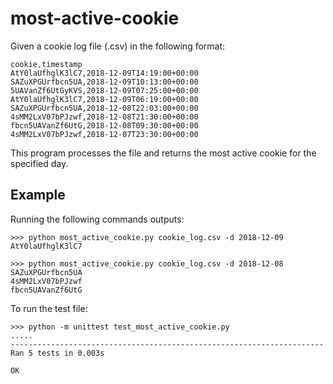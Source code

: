# most-active-cookie
Given a cookie log file (.csv) in the following format:
```
cookie,timestamp
AtY0laUfhglK3lC7,2018-12-09T14:19:00+00:00
SAZuXPGUrfbcn5UA,2018-12-09T10:13:00+00:00
5UAVanZf6UtGyKVS,2018-12-09T07:25:00+00:00
AtY0laUfhglK3lC7,2018-12-09T06:19:00+00:00
SAZuXPGUrfbcn5UA,2018-12-08T22:03:00+00:00
4sMM2LxV07bPJzwf,2018-12-08T21:30:00+00:00
fbcn5UAVanZf6UtG,2018-12-08T09:30:00+00:00
4sMM2LxV07bPJzwf,2018-12-07T23:30:00+00:00
```
This program processes the file and returns the most active cookie for the specified day.

## Example
Running the following commands outputs:
```
>>> python most_active_cookie.py cookie_log.csv -d 2018-12-09
AtY0laUfhglK3lC7
```
```
>>> python most_active_cookie.py cookie_log.csv -d 2018-12-08
SAZuXPGUrfbcn5UA
4sMM2LxV07bPJzwf
fbcn5UAVanZf6UtG
```

To run the test file:
```
>>> python -m unittest test_most_active_cookie.py
.....
----------------------------------------------------------------------
Ran 5 tests in 0.003s

OK
```


